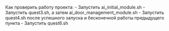 Как проверить работу проекта:
    - Запустить ai_initial_module.sh
    - Запустить quest3.sh, а затем ai_door_management_module.sh
    - Запустить quest4.sh после успешного запуска и бесконечной работы предыдущего пункта
    - Запустить quest6.sh
